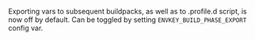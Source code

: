 Exporting vars to subsequent buildpacks, as well as to .profile.d script, is now off by default. Can be toggled by setting `ENVKEY_BUILD_PHASE_EXPORT` config var.
